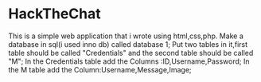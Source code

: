 # HackTheChat
This is a simple web application that i wrote using html,css,php.
Make a database in sql(i used inno db) called database 1;
Put two tables in it,first table should be called "Credentials" and the second table should be called "M";
In the Credentials table add the Columns :ID,Username,Password;
In the M table add the Column:Username,Message,Image;
